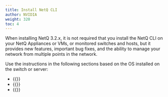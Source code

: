 ```yaml
---
title: Install NetQ CLI
author: NVIDIA
weight: 320
toc: 4
---
```

When installing NetQ 3.2.x,  it is not required that you install the NetQ CLI on your NetQ Appliances or VMs, or monitored switches and hosts, but it provides new features, important bug fixes, and the ability to manage your network from multiple points in the network.

Use the instructions in the following sections based on the OS installed on the switch or server:
- {{<link title="Install and Configure the NetQ CLI on Cumulus Linux Switches" text="Cumulus Linux">}}
- {{<link title="Install and Configure the NetQ CLI on Ubuntu Servers" text="Ubuntu">}}
- {{<link title="Install and Configure the NetQ CLI on RHEL and CentOS Servers" text="Red Hat or CentOS">}}

